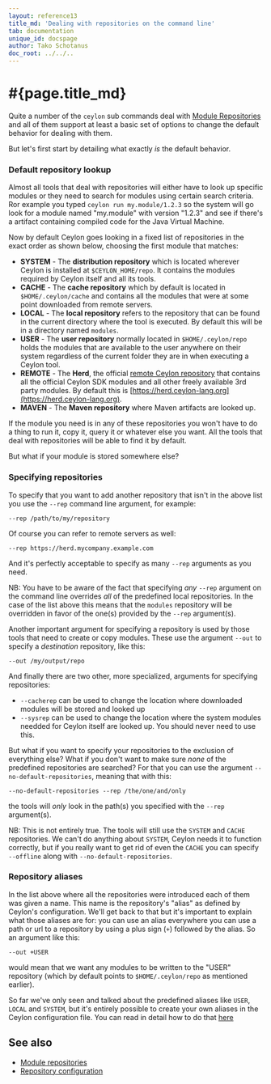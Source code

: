 ```yaml
---
layout: reference13
title_md: 'Dealing with repositories on the command line'
tab: documentation
unique_id: docspage
author: Tako Schotanus
doc_root: ../../..
---
```


# #{page.title_md}

Quite a number of the `ceylon` sub commands deal with [Module Repositories](..)
and all of them support at least a basic set of options to change the default behavior
for dealing with them.

But let's first start by detailing what exactly *is* the default behavior.

### Default repository lookup

Almost all tools that deal with repositories will either have to look up specific modules
or they need to search for modules using certain search criteria.
Ror example you typed `ceylon run my.module/1.2.3` so the system will go look for a
module named "my.module" with version "1.2.3" and see if there's a artifact containing
compiled code for the Java Virtual Machine.

Now by default Ceylon goes looking in a fixed list of repositories in the exact order as shown below,
choosing the first module that matches:

 - **SYSTEM** - The **distribution repository** which is located wherever Ceylon
 is installed at `$CEYLON_HOME/repo`. It contains the modules required by Ceylon itself
 and all its tools.
 - **CACHE** - The **cache repository** which by default is located in `$HOME/.ceylon/cache`
 and contains all the modules that were at some point downloaded from remote servers.
 - **LOCAL** - The **local repository** refers to the repository that can be found
 in the current directory where the tool is executed. By default this will be in a
 directory named `modules`.
 - **USER** - The **user repository** normally located in `$HOME/.ceylon/repo`
 holds the modules that are available to the user anywhere on their system regardless of
 the current folder they are in when executing a Ceylon tool.
 - **REMOTE** - The **Herd**, the official [remote Ceylon repository](https://herd.ceylon-lang.org)
 that contains all the official Ceylon SDK modules and all other freely
 available 3rd party modules. By default this is [https://herd.ceylon-lang.org](https://herd.ceylon-lang.org).
 - **MAVEN** - The **Maven repository** where Maven artifacts are looked up.

If the module you need is in any of these repositories you won't have to do a thing
to run it, copy it, query it or whatever else you want. All the tools that deal with
repositories will be able to find it by default.

But what if your module is stored somewhere else?

### Specifying repositories

To specify that you want to add another repository that isn't in the above list
you use the `--rep` command line argument, for example:

<!-- lang: none -->
    --rep /path/to/my/repository

Of course you can refer to remote servers as well:

<!-- lang: none -->
    --rep https://herd.mycompany.example.com

And it's perfectly acceptable to specify as many `--rep` arguments as you need.

NB: You have to be aware of the fact that specifying *any* `--rep` argument on the command
line overrides *all* of the predefined local repositories. In the case of the list above
this means that the `modules` repository will be overridden in favor of the one(s) provided
by the `--rep` argument(s).

Another important argument for specifying a repository is used by those tools that need to
create or copy modules. These use the argument `--out` to specify a *destination* repository,
like this:

<!-- lang: none -->
    --out /my/output/repo

And finally there are two other, more specialized, arguments for specifying repositories:

 - `--cacherep` can be used to change the location where downloaded modules will be stored and looked up
 - `--sysrep` can be used to change the location where the system modules needded for Ceylon itself
 are looked up. You should never need to use this.

But what if you want to specify your repositories to the exclusion of everything else?
What if you don't want to make sure *none* of the predefined repositories are searched?
For that you can use the argument `--no-default-repositories`, meaning that with this:

<!-- lang: none -->
    --no-default-repositories --rep /the/one/and/only

the tools will *only* look in the path(s) you specified with the `--rep` argument(s).

NB: This is not entirely true. The tools will still use the `SYSTEM` and `CACHE` repositories.
We can't do anything about `SYSTEM`, Ceylon needs it to function correctly, but if you really want
to get rid of even the `CACHE` you can specify `--offline` along with `--no-default-repositories`.

### Repository aliases

In the list above where all the repositories were introduced each of them was given a name.
This name is the repository's "alias" as defined by Ceylon's configuration. We'll get back
to that but it's important to explain what those aliases are for: you can use an alias
everywhere you can use a path or url to a repository by using a plus sign (`+`) followed
by the alias. So an argument like this:

<!-- lang: none -->
    --out +USER

would mean that we want any modules to be written to the "USER" repository (which by default points
to `$HOME/.ceylon/repo` as mentioned earlier).

So far we've only seen and talked about the predefined aliases like `USER`, `LOCAL` and `SYSTEM`,
but it's entirely possible to create your own aliases in the Ceylon configuration file. You can
read in detail how to do that [here](../../tool/config/#_repositories_section)

## See also

* [Module repositories](..)
* [Repository configuration](../../tool/config/#_repositories_section)

